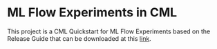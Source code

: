 # ML Flow Experiments in CML

This project is a CML Quickstart for ML Flow Experiments based on the Release Guide that can be downloaded at this [link](https://docs.cloudera.com/cdp-public-cloud-preview-features/cloud/pub-ml-experiments-with-mlflow/pub-ml-experiments-with-mlflow.pdf).
